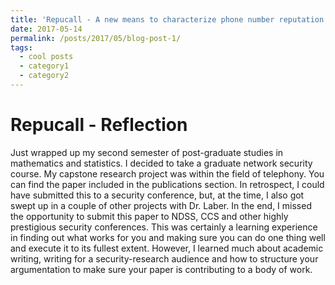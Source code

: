 ```yaml
---
title: 'Repucall - A new means to characterize phone number reputation'
date: 2017-05-14
permalink: /posts/2017/05/blog-post-1/
tags:
  - cool posts
  - category1
  - category2
---
```



Repucall - Reflection
======

Just wrapped up my second semester of post-graduate studies in mathematics and statistics. I decided to take a graduate network security course. My capstone research project was within the field of telephony. You can find the paper included in the publications section. In retrospect, I could have submitted this to a security conference, but, at the time, I also got swept up in a couple of other projects with Dr. Laber. In the end, I missed the opportunity to submit this paper to NDSS, CCS and other highly prestigious security conferences. This was certainly a learning experience in finding out what works for you and making sure you can do one thing well and execute it to its fullest extent. However, I learned much about academic writing, writing for a security-research audience and how to structure your argumentation to make sure your paper is contributing to a body of work.